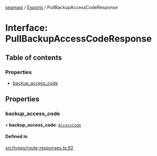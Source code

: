 [seamapi](../README.md) / [Exports](../modules.md) / PullBackupAccessCodeResponse

# Interface: PullBackupAccessCodeResponse

## Table of contents

### Properties

- [backup\_access\_code](PullBackupAccessCodeResponse.md#backup_access_code)

## Properties

### backup\_access\_code

• **backup\_access\_code**: [`AccessCode`](../modules.md#accesscode)

#### Defined in

[src/types/route-responses.ts:92](https://github.com/seamapi/javascript/blob/main/src/types/route-responses.ts#L92)
